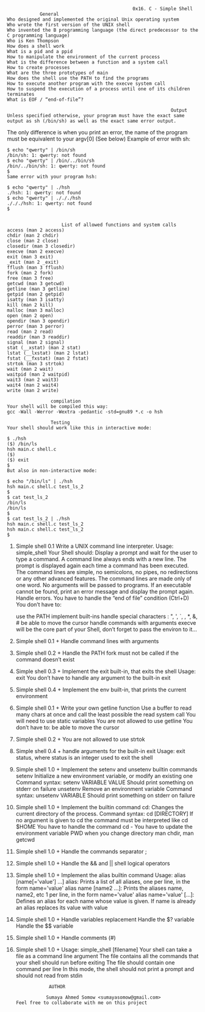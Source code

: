                                                   0x16. C - Simple Shell
				General
	Who designed and implemented the original Unix operating system
	Who wrote the first version of the UNIX shell
	Who invented the B programming language (the direct predecessor to the C programming language)
	Who is Ken Thompson
	How does a shell work
	What is a pid and a ppid
	How to manipulate the environment of the current process
	What is the difference between a function and a system call
	How to create processes
	What are the three prototypes of main
	How does the shell use the PATH to find the programs
	How to execute another program with the execve system call
	How to suspend the execution of a process until one of its children terminates
	What is EOF / “end-of-file”?

                                                                Output
	Unless specified otherwise, your program must have the exact same output as sh (/bin/sh) as well as the exact same error output.
The only difference is when you print an error, the name of the program must be equivalent to your argv[0] (See below)
	Example of error with sh:

	$ echo "qwerty" | /bin/sh
	/bin/sh: 1: qwerty: not found
	$ echo "qwerty" | /bin/../bin/sh
	/bin/../bin/sh: 1: qwerty: not found
	$
	Same error with your program hsh:

	$ echo "qwerty" | ./hsh
	./hsh: 1: qwerty: not found
	$ echo "qwerty" | ./././hsh
	./././hsh: 1: qwerty: not found
	$


						List of allowed functions and system calls
	access (man 2 access)
	chdir (man 2 chdir)
	close (man 2 close)
	closedir (man 3 closedir)
	execve (man 2 execve)
	exit (man 3 exit)
	_exit (man 2 _exit)
	fflush (man 3 fflush)
	fork (man 2 fork)
	free (man 3 free)
	getcwd (man 3 getcwd)
	getline (man 3 getline)
	getpid (man 2 getpid)
	isatty (man 3 isatty)
	kill (man 2 kill)
	malloc (man 3 malloc)
	open (man 2 open)
	opendir (man 3 opendir)
	perror (man 3 perror)
	read (man 2 read)
	readdir (man 3 readdir)
	signal (man 2 signal)
	stat (__xstat) (man 2 stat)
	lstat (__lxstat) (man 2 lstat)
	fstat (__fxstat) (man 2 fstat)
	strtok (man 3 strtok)
	wait (man 2 wait)
	waitpid (man 2 waitpid)
	wait3 (man 2 wait3)
	wait4 (man 2 wait4)
	write (man 2 write)

					compilation
	Your shell will be compiled this way:
	gcc -Wall -Werror -Wextra -pedantic -std=gnu89 *.c -o hsh

					Testing
	Your shell should work like this in interactive mode:

	$ ./hsh
	($) /bin/ls
	hsh main.c shell.c
	($)
	($) exit
	$
	But also in non-interactive mode:

	$ echo "/bin/ls" | ./hsh
	hsh main.c shell.c test_ls_2
	$
	$ cat test_ls_2
	/bin/ls
	/bin/ls
	$
	$ cat test_ls_2 | ./hsh
	hsh main.c shell.c test_ls_2
	hsh main.c shell.c test_ls_2
	$

1) Simple shell 0.1
	Write a UNIX command line interpreter.
	Usage: simple_shell
	Your Shell should:
	Display a prompt and wait for the user to type a command. A command line always ends with a new line.
	The prompt is displayed again each time a command has been executed.
	The command lines are simple, no semicolons, no pipes, no redirections or any other advanced features.
	The command lines are made only of one word. No arguments will be passed to programs.
	If an executable cannot be found, print an error message and display the prompt again.
	Handle errors.
	You have to handle the “end of file” condition (Ctrl+D)
	You don’t have to:

	use the PATH
	implement built-ins
	handle special characters : ", ', `, \, *, &, #
	be able to move the cursor
	handle commands with arguments
	execve will be the core part of your Shell, don’t forget to pass the environ to it…

2) Simple shell 0.1 +
	Handle command lines with arguments

3) Simple shell 0.2 +
	Handle the PATH
	fork must not be called if the command doesn’t exist

4) Simple shell 0.3 +
	Implement the exit built-in, that exits the shell
	Usage: exit
	You don’t have to handle any argument to the built-in exit

5) Simple shell 0.4 +
	Implement the env built-in, that prints the current environment

6) Simple shell 0.1 +
	Write your own getline function
	Use a buffer to read many chars at once and call the least possible the read system call
	You will need to use static variables
	You are not allowed to use getline
	You don’t have to:
	be able to move the cursor

7) Simple shell 0.2 +
	You are not allowed to use strtok

8) Simple shell 0.4 +
	handle arguments for the built-in exit
	Usage: exit status, where status is an integer used to exit the shell
	
9) Simple shell 1.0 +
	Implement the setenv and unsetenv builtin commands
setenv
	Initialize a new environment variable, or modify an existing one
	Command syntax: setenv VARIABLE VALUE
	Should print something on stderr on failure
unsetenv
	Remove an environment variable
	Command syntax: unsetenv VARIABLE
	Should print something on stderr on failure

10) Simple shell 1.0 +
	Implement the builtin command cd:
	Changes the current directory of the process.
	Command syntax: cd [DIRECTORY]
	If no argument is given to cd the command must be interpreted like cd $HOME
	You have to handle the command cd -
	You have to update the environment variable PWD when you change directory
	man chdir, man getcwd

11) Simple shell 1.0 +
	Handle the commands separator ;

12) Simple shell 1.0 +
	Handle the && and || shell logical operators

13) Simple shell 1.0 +
	Implement the alias builtin command
	Usage: alias [name[='value'] ...]
	alias: Prints a list of all aliases, one per line, in the form name='value'
	alias name [name2 ...]: Prints the aliases name, name2, etc 1 per line, in the form name='value'
	alias name='value' [...]: Defines an alias for each name whose value is given. If name is already an alias
	replaces its value with value
	
14) Simple shell 1.0 +
	Handle variables replacement
	Handle the $? variable
	Handle the $$ variable

15) Simple shell 1.0 +
	Handle comments (#)

16) Simple shell 1.0 +
	Usage: simple_shell [filename]
	Your shell can take a file as a command line argument
	The file contains all the commands that your shell should run before exiting
	The file should contain one command per line
	In this mode, the shell should not print a prompt and should not read from stdin

					AUTHOR
			
			 	   Sumaya Ahmed Somow <sumayasomow@gmail.com>
		Feel free to collaborate with me on this project
